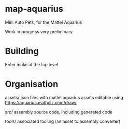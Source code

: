 # map-aquarius
Mini Auto Pets, for the Mattel Aquarius

Work in progress very preliminary

# Building

Enter make at the top level

# Organisation

assets/
    json files with mattel aquarius assets
    editable using https://aquarius.mattpilz.com/draw/

src/
    assembly source code, including generated code

tools/
    associated tooling (an asset to assembly converter)
